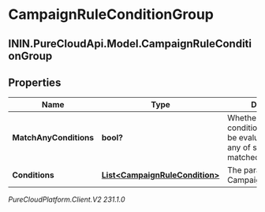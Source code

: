 # CampaignRuleConditionGroup

## ININ.PureCloudApi.Model.CampaignRuleConditionGroup

## Properties

|Name | Type | Description | Notes|
|------------ | ------------- | ------------- | -------------|
| **MatchAnyConditions** | **bool?** | Whether or not this condition group should be evaluated as true if any of sub conditions is matched | |
| **Conditions** | [**List&lt;CampaignRuleCondition&gt;**](CampaignRuleCondition) | The parameters for the CampaignRuleCondition. | |



_PureCloudPlatform.Client.V2 231.1.0_

